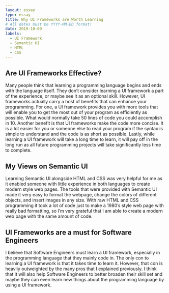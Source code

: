 ```yaml
---
layout: essay
type: essay
title: Why UI Frameworks are Worth Learning
# All dates must be YYYY-MM-DD format!
date: 2019-10-09
labels:
  - UI Framework
  - Semantic UI
  - HTML
  - CSS
---
```


## Are UI Frameworks Effective?

Many people think that learning a programming language begins and ends with the language itself. They don’t consider learning a UI framework a part of the experience, or maybe see it as an optional skill. However, UI frameworks actually carry a host of benefits that can enhance your programming. For one, a UI framework provides you with more tools that will enable you to get the most out of your program as efficiently as possible. What would normally take 50 lines of code you could accomplish in 10. Another benefit is that UI frameworks make the code more concise. It is a lot easier for you or someone else to read your program if the syntax is simple to understand and the code is as short as possible. Lastly, while learning a UI framework will take a long time to learn, it will pay off in the long run as all future programming projects will take significantly less time to complete.

## My Views on Semantic UI

Learning Semantic UI alongside HTML and CSS was very helpful for me as it enabled someone with little experience in both languages to create modern style web pages. The tools that were provided with Semantic UI made it very easy to format the webpage, change the colors of different objects, and insert images in any size. With raw HTML and CSS programming it took a lot of code just to make a 1980’s style web page with really bad formatting, so I’m very grateful that I am able to create a modern web page with the same amount of code.

## UI Frameworks are a must for Software Engineers

I believe that Software Engineers must learn a UI framework, especially in the programming language that they mainly code in. The only con to learning a UI framework is that it takes time to learn it. However, that con is heavily outweighted by the many pros that I explained previously. I think that it will also help Software Engineers to better broaden their skill set and maybe they can even learn new things about the programming language by using a UI framework.
